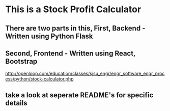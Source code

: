 # This is a Stock Profit Calculator

## There are two parts in this, First, Backend - Written using Python Flask

## Second, Frontend - Written using React, Bootstrap

<http://openloop.com/education/classes/sjsu_engr/engr_software_engr_process/python/stock-calculator.php>

## take a look at seperate README's for specific details
